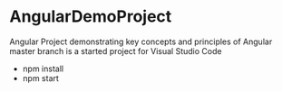 # AngularDemoProject
Angular Project demonstrating key concepts and principles of Angular
master branch is a started project for Visual Studio Code
* npm install
* npm start
